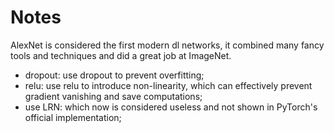 # Notes
AlexNet is considered the first modern dl networks, it combined many fancy tools and techniques and did a great job at ImageNet.

- dropout: use dropout to prevent overfitting;
- relu: use relu to introduce non-linearity, which can effectively prevent gradient vanishing and save computations;
- use LRN: which now is considered useless and not shown in PyTorch's official implementation;

